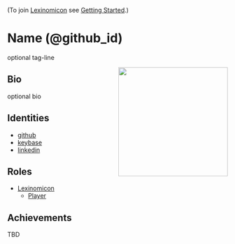 (To join [Lexinomicon](https://ulex-opensource.github.io/Lexinomicon/) see [Getting Started](Getting-Started.md).)

# Name (@github_id)

optional tag-line

<img align="right" width="250" src="avatar.png">

## Bio

optional bio

## Identities
* [github](https://github.com/github_id)
* [keybase](https://keybase.io/keybase_id)
* [linkedin](https://www.linkedin.com/in/linkedin_id)

## Roles
* [Lexinomicon](https://ulex-opensource.github.io/Lexinomicon/)
  * [Player](https://ulex-opensource.github.io/Lexinomicon/Roles/Player)
  
## Achievements
TBD
